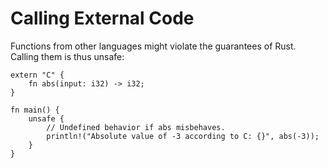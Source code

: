 # Calling External Code

Functions from other languages might violate the guarantees of Rust. Calling
them is thus unsafe:

```rust,editable
extern "C" {
    fn abs(input: i32) -> i32;
}

fn main() {
    unsafe {
        // Undefined behavior if abs misbehaves.
        println!("Absolute value of -3 according to C: {}", abs(-3));
    }
}
```
